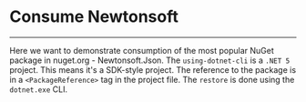 # Consume Newtonsoft
---

Here we want to demonstrate consumption of the most popular NuGet package in nuget.org - Newtonsoft.Json.
The `using-dotnet-cli` is a `.NET 5` project. This means it's a SDK-style project. The reference to the package is in a `<PackageReference>` tag in the project file. The `restore` is done using the `dotnet.exe` CLI.
